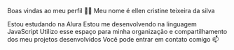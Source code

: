 Boas vindas ao meu perfil 💙💙
Meu nome é ellen cristine teixeira da silva

Estou estudando na Alura
Estou me desenvolvendo na linguagem JavaScript
Utilizo esse espaço para minha organização e compartilhamento dos meu projetos desenvolvidos
Você pode entrar em contato comigo 📫
